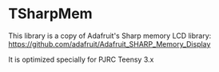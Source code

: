 # TSharpMem

This library is a copy of Adafruit's Sharp memory LCD library:
https://github.com/adafruit/Adafruit_SHARP_Memory_Display

It is optimized specially for PJRC Teensy 3.x

